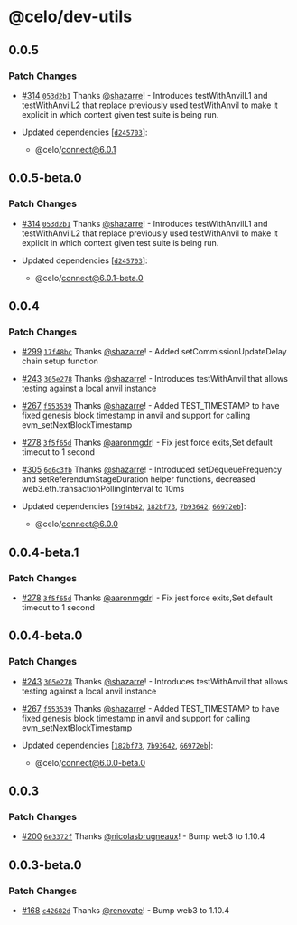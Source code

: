 # @celo/dev-utils

## 0.0.5

### Patch Changes

- [#314](https://github.com/celo-org/developer-tooling/pull/314) [`053d2b1`](https://github.com/celo-org/developer-tooling/commit/053d2b1eff1460dba8749c9a03c806f20d8112e9) Thanks [@shazarre](https://github.com/shazarre)! - Introduces testWithAnvilL1 and testWithAnvilL2 that replace previously used testWithAnvil to make it explicit in which context given test suite is being run.

- Updated dependencies [[`d245703`](https://github.com/celo-org/developer-tooling/commit/d245703fa71ad24c88982fc6566e4d2865f586a4)]:
  - @celo/connect@6.0.1

## 0.0.5-beta.0

### Patch Changes

- [#314](https://github.com/celo-org/developer-tooling/pull/314) [`053d2b1`](https://github.com/celo-org/developer-tooling/commit/053d2b1eff1460dba8749c9a03c806f20d8112e9) Thanks [@shazarre](https://github.com/shazarre)! - Introduces testWithAnvilL1 and testWithAnvilL2 that replace previously used testWithAnvil to make it explicit in which context given test suite is being run.

- Updated dependencies [[`d245703`](https://github.com/celo-org/developer-tooling/commit/d245703fa71ad24c88982fc6566e4d2865f586a4)]:
  - @celo/connect@6.0.1-beta.0

## 0.0.4

### Patch Changes

- [#299](https://github.com/celo-org/developer-tooling/pull/299) [`17f48bc`](https://github.com/celo-org/developer-tooling/commit/17f48bcb9750c8c40d65e909677230d4dde4d39b) Thanks [@shazarre](https://github.com/shazarre)! - Added setCommissionUpdateDelay chain setup function

- [#243](https://github.com/celo-org/developer-tooling/pull/243) [`305e278`](https://github.com/celo-org/developer-tooling/commit/305e27889176e9ea9654bfa3c32537844d68846a) Thanks [@shazarre](https://github.com/shazarre)! - Introduces testWithAnvil that allows testing against a local anvil instance

- [#267](https://github.com/celo-org/developer-tooling/pull/267) [`f553539`](https://github.com/celo-org/developer-tooling/commit/f553539feb68f0be9e91f83bf367b0c32f940d1e) Thanks [@shazarre](https://github.com/shazarre)! - Added TEST_TIMESTAMP to have fixed genesis block timestamp in anvil and support for calling evm_setNextBlockTimestamp

- [#278](https://github.com/celo-org/developer-tooling/pull/278) [`3f5f65d`](https://github.com/celo-org/developer-tooling/commit/3f5f65d7328117e92a870a3f14124c68ee03c182) Thanks [@aaronmgdr](https://github.com/aaronmgdr)! - Fix jest force exits,Set default timeout to 1 second

- [#305](https://github.com/celo-org/developer-tooling/pull/305) [`6d6c3fb`](https://github.com/celo-org/developer-tooling/commit/6d6c3fbf1917a66f93772e7484310bce0df9414d) Thanks [@shazarre](https://github.com/shazarre)! - Introduced setDequeueFrequency and setReferendumStageDuration helper functions, decreased web3.eth.transactionPollingInterval to 10ms

- Updated dependencies [[`59f4b42`](https://github.com/celo-org/developer-tooling/commit/59f4b42029699861e91dd2214c40173f70de279e), [`182bf73`](https://github.com/celo-org/developer-tooling/commit/182bf73209e6b7de0d9ea1fedaf91c9ec80299f5), [`7b93642`](https://github.com/celo-org/developer-tooling/commit/7b93642803261b37971dd3c07f8748b6bc8f3378), [`66972eb`](https://github.com/celo-org/developer-tooling/commit/66972ebf0dfabc845ae309c2f794fe015ac49a86)]:
  - @celo/connect@6.0.0

## 0.0.4-beta.1

### Patch Changes

- [#278](https://github.com/celo-org/developer-tooling/pull/278) [`3f5f65d`](https://github.com/celo-org/developer-tooling/commit/3f5f65d7328117e92a870a3f14124c68ee03c182) Thanks [@aaronmgdr](https://github.com/aaronmgdr)! - Fix jest force exits,Set default timeout to 1 second

## 0.0.4-beta.0

### Patch Changes

- [#243](https://github.com/celo-org/developer-tooling/pull/243) [`305e278`](https://github.com/celo-org/developer-tooling/commit/305e27889176e9ea9654bfa3c32537844d68846a) Thanks [@shazarre](https://github.com/shazarre)! - Introduces testWithAnvil that allows testing against a local anvil instance

- [#267](https://github.com/celo-org/developer-tooling/pull/267) [`f553539`](https://github.com/celo-org/developer-tooling/commit/f553539feb68f0be9e91f83bf367b0c32f940d1e) Thanks [@shazarre](https://github.com/shazarre)! - Added TEST_TIMESTAMP to have fixed genesis block timestamp in anvil and support for calling evm_setNextBlockTimestamp

- Updated dependencies [[`182bf73`](https://github.com/celo-org/developer-tooling/commit/182bf73209e6b7de0d9ea1fedaf91c9ec80299f5), [`7b93642`](https://github.com/celo-org/developer-tooling/commit/7b93642803261b37971dd3c07f8748b6bc8f3378), [`66972eb`](https://github.com/celo-org/developer-tooling/commit/66972ebf0dfabc845ae309c2f794fe015ac49a86)]:
  - @celo/connect@6.0.0-beta.0

## 0.0.3

### Patch Changes

- [#200](https://github.com/celo-org/developer-tooling/pull/200) [`6e3372f`](https://github.com/celo-org/developer-tooling/commit/6e3372f5ada20bb59d88e275170be4dae1e99f01) Thanks [@nicolasbrugneaux](https://github.com/nicolasbrugneaux)! - Bump web3 to 1.10.4

## 0.0.3-beta.0

### Patch Changes

- [#168](https://github.com/celo-org/developer-tooling/pull/168) [`c42682d`](https://github.com/celo-org/developer-tooling/commit/c42682d8a7e582f0adaa63c833a4c83a0a649f20) Thanks [@renovate](https://github.com/apps/renovate)! - Bump web3 to 1.10.4

